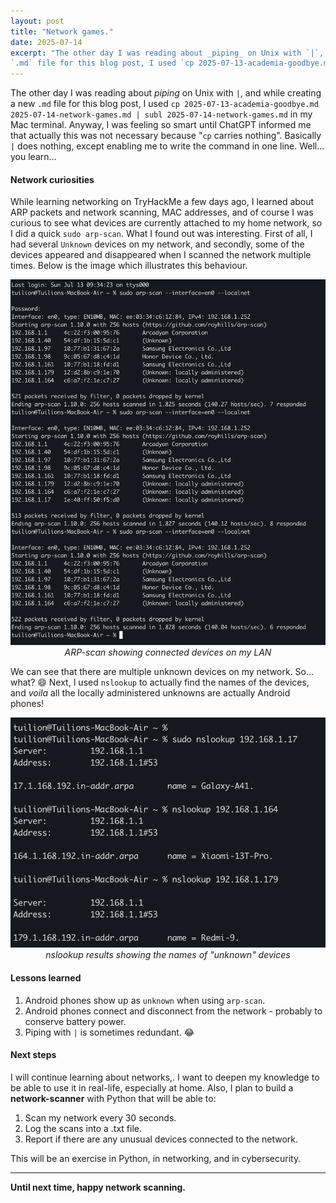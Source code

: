 ```yaml
---
layout: post
title: "Network games."
date: 2025-07-14
excerpt: "The other day I was reading about _piping_ on Unix with `|`, and while creating a new
`.md` file for this blog post, I used `cp 2025-07-13-academia-goodbye.md 2025-07-14-network-games.md | subl 2025-07-14-network-games.md` in my Mac terminal"
---
```

 
The other day I was reading about _piping_ on Unix with `|`, and while creating a new `.md` file for this blog post, I used `cp 2025-07-13-academia-goodbye.md 2025-07-14-network-games.md | subl 2025-07-14-network-games.md` in my Mac terminal. Anyway, I was feeling so smart until ChatGPT informed me that actually this was not necessary because "`cp` carries nothing". Basically `|` does nothing, except enabling me to write the command in one line. Well... you learn...

#### Network curiosities
While learning networking on TryHackMe a few days ago, I learned about ARP packets and network scanning, MAC addresses, and of course I was curious to see what devices are currently attached to my home network, so I did a quick `sudo arp-scan`. What I found out was interesting. First of all, I had several `Unknown` devices on my network, and secondly, some of the devices appeared and disappeared when I scanned the network multiple times. Below is the image which illustrates this behaviour.

<p align="center">
  <img src="/assets/2025-07-14-network-scan.png" alt="ARP scan results" width="600"/>
  <br>
  <em>ARP-scan showing connected devices on my LAN</em>
</p>

We can see that there are multiple unknown devices on my network. So... what? 😄 Next, I used `nslookup` to actually find the names of the devices, and _voila_ all the locally administered unknowns are actually Android phones!

<p align="center">
  <img src="/assets/2025-07-14-network-android-devices.png" alt="nslookup results" width="600"/>
  <br>
  <em>nslookup results showing the names of "unknown" devices</em>
</p>

#### Lessons learned

1. Android phones show up as `unknown` when using `arp-scan`.
2. Android phones connect and disconnect from the network - probably to conserve battery power.
3. Piping with `|` is sometimes redundant. 😂

#### Next steps
I will continue learning about networks,. I want to deepen my knowledge to be able to use it in real-life, especially at home. Also, I plan to build a **network-scanner** with Python that will be able to:
1. Scan my network every 30 seconds.
2. Log the scans into a .txt file.
3. Report if there are any unusual devices connected to the network.

This will be an exercise in Python, in networking, and in cybersecurity.

---

**Until next time, happy network scanning.**
